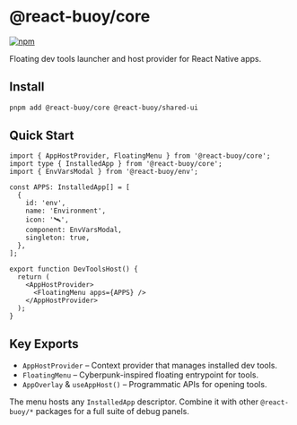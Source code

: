 # @react-buoy/core

[![npm](https://img.shields.io/npm/v/@react-buoy%2Fcore)](https://www.npmjs.com/package/@react-buoy/core)


Floating dev tools launcher and host provider for React Native apps.

## Install
```bash
pnpm add @react-buoy/core @react-buoy/shared-ui
```

## Quick Start
```tsx
import { AppHostProvider, FloatingMenu } from '@react-buoy/core';
import type { InstalledApp } from '@react-buoy/core';
import { EnvVarsModal } from '@react-buoy/env';

const APPS: InstalledApp[] = [
  {
    id: 'env',
    name: 'Environment',
    icon: '🛰️',
    component: EnvVarsModal,
    singleton: true,
  },
];

export function DevToolsHost() {
  return (
    <AppHostProvider>
      <FloatingMenu apps={APPS} />
    </AppHostProvider>
  );
}
```

## Key Exports
- `AppHostProvider` – Context provider that manages installed dev tools.
- `FloatingMenu` – Cyberpunk-inspired floating entrypoint for tools.
- `AppOverlay` & `useAppHost()` – Programmatic APIs for opening tools.

The menu hosts any `InstalledApp` descriptor. Combine it with other `@react-buoy/*` packages for a full suite of debug panels.